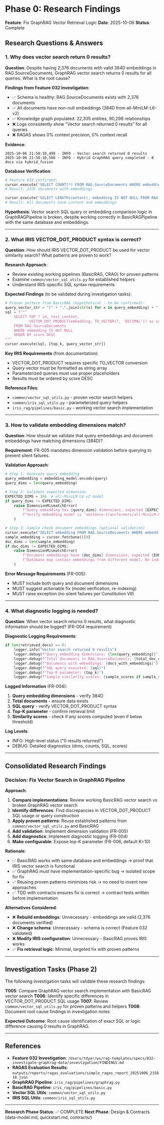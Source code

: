 # Phase 0: Research Findings

**Feature**: Fix GraphRAG Vector Retrieval Logic
**Date**: 2025-10-06
**Status**: Complete

## Research Questions & Answers

### 1. Why does vector search return 0 results?

**Question**: Despite having 2,376 documents with valid 384D embeddings in RAG.SourceDocuments, GraphRAG vector search returns 0 results for all queries. What is the root cause?

**Findings from Feature 032 Investigation**:
- ✅ Schema is healthy: RAG.SourceDocuments exists with 2,376 documents
- ✅ All documents have non-null embeddings (384D from all-MiniLM-L6-v2)
- ✅ Knowledge graph populated: 22,305 entities, 90,298 relationships
- ❌ Logs consistently show "Vector search returned 0 results" for all queries
- ❌ RAGAS shows 0% context precision, 0% context recall

**Evidence**:
```
2025-10-06 21:58:10,498 - INFO - Vector search returned 0 results
2025-10-06 21:58:10,500 - INFO - Hybrid GraphRAG query completed - 0 docs via hybrid_fusion
```

**Database Verification**:
```python
# Feature 032 confirmed:
cursor.execute('SELECT COUNT(*) FROM RAG.SourceDocuments WHERE embedding IS NOT NULL')
# Result: 2376 documents with embeddings

cursor.execute('SELECT LENGTH(content), embedding IS NOT NULL FROM RAG.SourceDocuments LIMIT 3')
# Result: All documents have content and embeddings
```

**Hypothesis**: Vector search SQL query or embedding comparison logic in GraphRAGPipeline is broken, despite working correctly in BasicRAGPipeline with the same database and embeddings.

---

### 2. What IRIS VECTOR_DOT_PRODUCT syntax is correct?

**Question**: How should IRIS VECTOR_DOT_PRODUCT be used for vector similarity search? What patterns are proven to work?

**Research Approach**:
- Review existing working pipelines (BasicRAG, CRAG) for proven patterns
- Examine `common/vector_sql_utils.py` for established helpers
- Understand IRIS-specific SQL syntax requirements

**Expected Findings** (to be validated during investigation tasks):
```python
# Proven pattern from BasicRAG (hypothetical - to be confirmed):
query_vector_str = "[" + ",".join(str(x) for x in query_embedding) + "]"
sql = f"""
    SELECT TOP ? id, text_content,
           VECTOR_DOT_PRODUCT(embedding, TO_VECTOR(?, 'DECIMAL')) as score
    FROM RAG.SourceDocuments
    WHERE embedding IS NOT NULL
    ORDER BY score DESC
"""
cursor.execute(sql, [top_k, query_vector_str])
```

**Key IRIS Requirements** (from documentation):
- VECTOR_DOT_PRODUCT requires specific TO_VECTOR conversion
- Query vector must be formatted as string array
- Parameterized queries must use proper placeholders
- Results must be ordered by score DESC

**Reference Files**:
- `common/vector_sql_utils.py` - proven vector search helpers
- `common/iris_sql_utils.py` - parameterized query helpers
- `iris_rag/pipelines/basic.py` - working vector search implementation

---

### 3. How to validate embedding dimensions match?

**Question**: How should we validate that query embeddings and document embeddings have matching dimensions (384D)?

**Requirement**: FR-005 mandates dimension validation before querying to prevent silent failures.

**Validation Approach**:
```python
# Step 1: Generate query embedding
query_embedding = embedding_model.encode(query)
query_dims = len(query_embedding)

# Step 2: Validate expected dimension
EXPECTED_DIMS = 384  # all-MiniLM-L6-v2 model
if query_dims != EXPECTED_DIMS:
    raise DimensionMismatchError(
        f"Query embedding has {query_dims} dimensions, expected {EXPECTED_DIMS}. "
        f"Verify embedding model is 'sentence-transformers/all-MiniLM-L6-v2'."
    )

# Step 3: Sample check document embeddings (optional validation)
cursor.execute("SELECT embedding FROM RAG.SourceDocuments WHERE embedding IS NOT NULL LIMIT 1")
sample_embedding = cursor.fetchone()[0]
doc_dims = len(sample_embedding)
if doc_dims != EXPECTED_DIMS:
    raise DimensionMismatchError(
        f"Document embeddings have {doc_dims} dimensions, expected {EXPECTED_DIMS}. "
        f"Database may contain embeddings from different model. Re-indexing required."
    )
```

**Error Message Requirements** (FR-005):
- MUST include both query and document dimensions
- MUST suggest actionable fix (model verification, re-indexing)
- MUST raise exception (no silent failures per Constitution VII)

---

### 4. What diagnostic logging is needed?

**Question**: When vector search returns 0 results, what diagnostic information should be logged? (FR-004 requirement)

**Diagnostic Logging Requirements**:
```python
if len(retrieved_docs) == 0:
    logger.info("Vector search returned 0 results")
    logger.debug(f"Query embedding dimensions: {len(query_embedding)}")
    logger.debug(f"Total documents in RAG.SourceDocuments: {total_doc_count}")
    logger.debug(f"Documents with embeddings: {docs_with_embeddings}")
    logger.debug(f"SQL query executed: {sql}")
    logger.debug(f"Top-K parameter: {top_k}")
    logger.debug(f"Sample similarity scores: {sample_scores if sample_scores else 'None returned'}")
```

**Logged Information** (FR-004):
1. **Query embedding dimensions** - verify 384D
2. **Total documents** - ensure data exists
3. **SQL query** - verify VECTOR_DOT_PRODUCT syntax
4. **Top-K parameter** - confirm retrieval limit
5. **Similarity scores** - check if any scores computed (even if below threshold)

**Log Levels**:
- INFO: High-level status ("0 results returned")
- DEBUG: Detailed diagnostics (dims, counts, SQL, scores)

---

## Consolidated Research Findings

### Decision: Fix Vector Search in GraphRAG Pipeline

**Approach**:
1. **Compare implementations**: Review working BasicRAG vector search vs broken GraphRAG vector search
2. **Identify differences**: Find discrepancies in VECTOR_DOT_PRODUCT SQL usage or query construction
3. **Apply proven patterns**: Reuse established patterns from `common/vector_sql_utils.py` and BasicRAG
4. **Add validation**: Implement dimension validation (FR-005)
5. **Add diagnostics**: Implement diagnostic logging (FR-004)
6. **Make configurable**: Expose top-K parameter (FR-006, default K=10)

**Rationale**:
- ✅ BasicRAG works with same database and embeddings → proof that IRIS vector search is functional
- ✅ GraphRAG must have implementation-specific bug → isolated scope for fix
- ✅ Reusing proven patterns minimizes risk → no need to invent new approaches
- ✅ TDD with contracts ensures fix is correct → contract tests written before implementation

**Alternatives Considered**:
- ❌ **Rebuild embeddings**: Unnecessary - embeddings are valid (2,376 documents verified)
- ❌ **Change schema**: Unnecessary - schema is correct (Feature 032 validated)
- ❌ **Modify IRIS configuration**: Unnecessary - BasicRAG proves IRIS works
- ✅ **Fix retrieval logic**: Minimal, targeted fix with proven patterns

---

## Investigation Tasks (Phase 2)

The following investigation tasks will validate these research findings:

**T005**: Compare GraphRAG vector search implementation with BasicRAG vector search
**T006**: Identify specific differences in VECTOR_DOT_PRODUCT SQL usage
**T007**: Review `common/vector_sql_utils.py` for proven patterns and helpers
**T008**: Document root cause findings in investigation notes

**Expected Outcome**: Root cause identification of exact SQL or logic difference causing 0 results in GraphRAG.

---

## References

- **Feature 032 Investigation**: `/Users/tdyar/ws/rag-templates/specs/032-investigate-graphrag-data/investigation/FINDINGS.md`
- **RAGAS Evaluation Results**: `outputs/reports/ragas_evaluations/simple_ragas_report_20251006_215810.json`
- **GraphRAG Pipeline**: `iris_rag/pipelines/graphrag.py`
- **BasicRAG Pipeline**: `iris_rag/pipelines/basic.py`
- **Vector SQL Utils**: `common/vector_sql_utils.py`
- **IRIS SQL Utils**: `common/iris_sql_utils.py`

---

**Research Phase Status**: ✅ COMPLETE
**Next Phase**: Design & Contracts (data-model.md, quickstart.md, contracts/)
